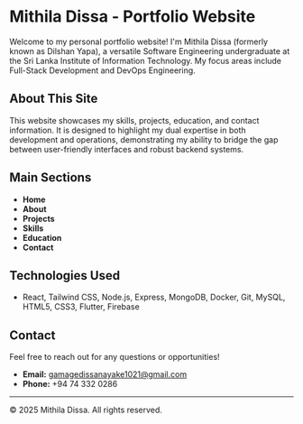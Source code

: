 # Mithila Dissa - Portfolio Website

Welcome to my personal portfolio website! I'm Mithila Dissa (formerly known as Dilshan Yapa), a versatile Software Engineering undergraduate at the Sri Lanka Institute of Information Technology. My focus areas include Full-Stack Development and DevOps Engineering.

## About This Site
This website showcases my skills, projects, education, and contact information. It is designed to highlight my dual expertise in both development and operations, demonstrating my ability to bridge the gap between user-friendly interfaces and robust backend systems.

## Main Sections
- **Home**
- **About**
- **Projects**
- **Skills**
- **Education**
- **Contact**

## Technologies Used
- React, Tailwind CSS, Node.js, Express, MongoDB, Docker, Git, MySQL, HTML5, CSS3, Flutter, Firebase

## Contact
Feel free to reach out for any questions or opportunities!

- **Email:** gamagedissanayake1021@gmail.com
- **Phone:** +94 74 332 0286

---
© 2025 Mithila Dissa. All rights reserved. 